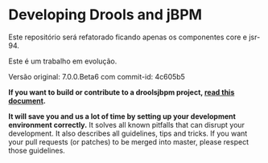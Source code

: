 Developing Drools and jBPM
==========================

Este repositório será refatorado ficando apenas os componentes core e jsr-94. 

Este é um trabalho em evolução.

Versão original:  7.0.0.Beta6 com commit-id: 4c605b5


**If you want to build or contribute to a droolsjbpm project, [read this document](https://github.com/droolsjbpm/droolsjbpm-build-bootstrap/blob/master/README.md).**

**It will save you and us a lot of time by setting up your development environment correctly.**
It solves all known pitfalls that can disrupt your development.
It also describes all guidelines, tips and tricks.
If you want your pull requests (or patches) to be merged into master, please respect those guidelines.
